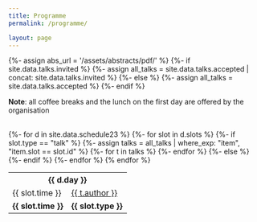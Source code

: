 ```yaml
---
title: Programme 
permalink: /programme/

layout: page
---
```


{%- assign abs_url = '/assets/abstracts/pdf/' %} 
{%- if site.data.talks.invited %} 
  {%- assign all_talks = site.data.talks.accepted | concat: site.data.talks.invited %}
{%- else %}
  {%- assign all_talks = site.data.talks.accepted %}
{%- endif %} 

**Note**: all coffee breaks and the lunch on the first day are offered by the organisation 

<br> 

<table>
  <tbody> 
{%- for d in site.data.schedule23 %}
<tr> <th colspan="2"> {{ d.day }} </th> </tr> 
{%- for slot in d.slots %}
{%- if slot.type == "talk" %} 
{%- assign talks = all_talks | where_exp: "item", "item.slot == slot.id" %} 
{%- for t in talks %} 
<tr>
  <td> {{ slot.time }} </td>
  <td> 
    <a href="{{ t.abs | prepend: abs_url | relative_url }}" target="_blank">{{ t.author }}</a> 
  </td>
</tr> 
{%- endfor %} 
{%- else %}
<tr>
  <td> <strong>{{ slot.time }}</strong> </td>
  <td> <strong>{{ slot.type }}</strong> </td>
</tr> 
{%- endif %} 
{%- endfor %} 
{% endfor %} 
</tbody> </table> 




